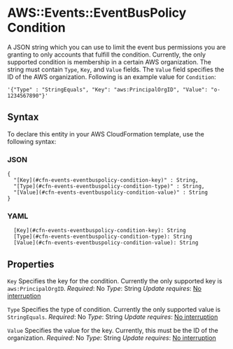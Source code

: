 # AWS::Events::EventBusPolicy Condition<a name="aws-properties-events-eventbuspolicy-condition"></a>

A JSON string which you can use to limit the event bus permissions you are granting to only accounts that fulfill the condition\. Currently, the only supported condition is membership in a certain AWS organization\. The string must contain `Type`, `Key`, and `Value` fields\. The `Value` field specifies the ID of the AWS organization\. Following is an example value for `Condition`:

 `'{"Type" : "StringEquals", "Key": "aws:PrincipalOrgID", "Value": "o-1234567890"}'`

## Syntax<a name="aws-properties-events-eventbuspolicy-condition-syntax"></a>

To declare this entity in your AWS CloudFormation template, use the following syntax:

### JSON<a name="aws-properties-events-eventbuspolicy-condition-syntax.json"></a>

```
{
  "[Key](#cfn-events-eventbuspolicy-condition-key)" : String,
  "[Type](#cfn-events-eventbuspolicy-condition-type)" : String,
  "[Value](#cfn-events-eventbuspolicy-condition-value)" : String
}
```

### YAML<a name="aws-properties-events-eventbuspolicy-condition-syntax.yaml"></a>

```
  [Key](#cfn-events-eventbuspolicy-condition-key): String
  [Type](#cfn-events-eventbuspolicy-condition-type): String
  [Value](#cfn-events-eventbuspolicy-condition-value): String
```

## Properties<a name="aws-properties-events-eventbuspolicy-condition-properties"></a>

`Key`  <a name="cfn-events-eventbuspolicy-condition-key"></a>
Specifies the key for the condition\. Currently the only supported key is `aws:PrincipalOrgID`\.
*Required*: No
*Type*: String
*Update requires*: [No interruption](https://docs.aws.amazon.com/AWSCloudFormation/latest/UserGuide/using-cfn-updating-stacks-update-behaviors.html#update-no-interrupt)

`Type`  <a name="cfn-events-eventbuspolicy-condition-type"></a>
Specifies the type of condition\. Currently the only supported value is `StringEquals`\.
*Required*: No
*Type*: String
*Update requires*: [No interruption](https://docs.aws.amazon.com/AWSCloudFormation/latest/UserGuide/using-cfn-updating-stacks-update-behaviors.html#update-no-interrupt)

`Value`  <a name="cfn-events-eventbuspolicy-condition-value"></a>
Specifies the value for the key\. Currently, this must be the ID of the organization\.
*Required*: No
*Type*: String
*Update requires*: [No interruption](https://docs.aws.amazon.com/AWSCloudFormation/latest/UserGuide/using-cfn-updating-stacks-update-behaviors.html#update-no-interrupt)
